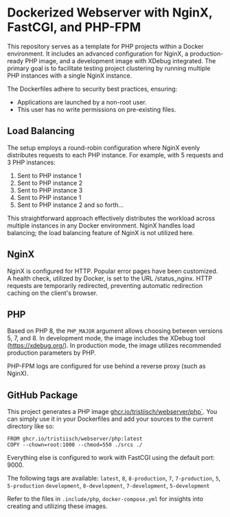 # Dockerized Webserver with NginX, FastCGI, and PHP-FPM

This repository serves as a template for PHP projects within a Docker environment. It includes an advanced configuration for NginX, a production-ready PHP image, and a development image with XDebug integrated. The primary goal is to facilitate testing project clustering by running multiple PHP instances with a single NginX instance.

The Dockerfiles adhere to security best practices, ensuring:
- Applications are launched by a non-root user.
- This user has no write permissions on pre-existing files.

## Load Balancing
The setup employs a round-robin configuration where NginX evenly distributes requests to each PHP instance. For example, with 5 requests and 3 PHP instances:
1. Sent to PHP instance 1
2. Sent to PHP instance 2
3. Sent to PHP instance 3
4. Sent to PHP instance 1
5. Sent to PHP instance 2
and so forth...

This straightforward approach effectively distributes the workload across multiple instances in any Docker environment. NginX handles load balancing; the load balancing feature of NginX is not utilized here.

## NginX
NginX is configured for HTTP. Popular error pages have been customized. A health check, utilized by Docker, is set to the URL /status_nginx. HTTP requests are temporarily redirected, preventing automatic redirection caching on the client's browser.

## PHP
Based on PHP 8, the `PHP_MAJOR` argument allows choosing between versions 5, 7, and 8. In development mode, the image includes the XDebug tool (https://xdebug.org/). In production mode, the image utilizes recommended production parameters by PHP.

PHP-FPM logs are configured for use behind a reverse proxy (such as NginX).

## GitHub Package
This project generates a PHP image [ghcr.io/tristiisch/webserver/php`](https://github.com/users/tristiisch/packages/container/package/webserver%2Fphp). You can simply use it in your Dockerfiles and add your sources to the current directory like so:
```
FROM ghcr.io/tristiisch/webserver/php:latest
COPY --chown=root:1000 --chmod=550 ./srcs ./
```
Everything else is configured to work with FastCGI using the default port: 9000.

The following tags are available:
`latest`, `8`, `8-production`, `7`, `7-production`, `5`, `5-production`
`development`, `8-development`, `7-development`, `5-development`

Refer to the files in `.include/php`, `docker-compose.yml` for insights into creating and utilizing these images.
